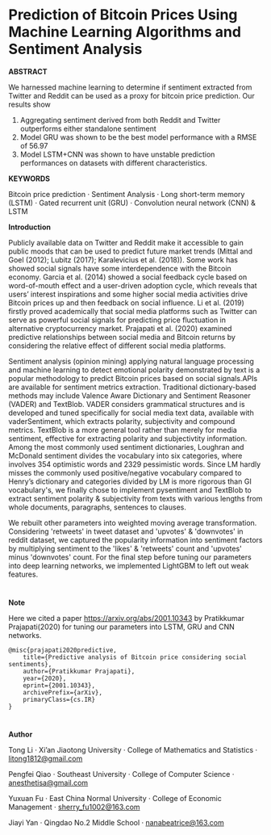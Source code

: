 # Prediction of Bitcoin Prices Using Machine Learning Algorithms and Sentiment Analysis

**ABSTRACT**

We harnessed machine learning to determine if sentiment extracted from Twitter and Reddit can be used as a proxy
for bitcoin price prediction. Our results show 
1) Aggregating sentiment derived from both Reddit and Twitter outperforms either standalone sentiment 
2) Model GRU was shown to be the best model performance with a RMSE of 56.97 
3) Model LSTM+CNN was shown to have unstable prediction performances on datasets with different characteristics.

**KEYWORDS**

Bitcoin price prediction · Sentiment Analysis · Long short-term memory (LSTM) · Gated recurrent unit (GRU) · 
Convolution neural network (CNN) & LSTM


**Introduction**

Publicly available data on Twitter and Reddit make it accessible to gain public moods that can be used to predict
future market trends (Mittal and Goel (2012); Lubitz (2017); Karalevicius et al. (2018)). Some work has showed social
signals have some interdependence with the Bitcoin economy. Garcia et al. (2014) showed a social feedback cycle based on
word-of-mouth effect and a user-driven adoption cycle, which reveals that users’ interest inspirations and some higher social
media activities drive Bitcoin prices up and then feedback on social influence. Li et al. (2019) firstly proved academically
that social media platforms such as Twitter can serve as powerful social signals for predicting price fluctuation in
alternative cryptocurrency market. Prajapati et al. (2020) examined predictive relationships between social media and
Bitcoin returns by considering the relative effect of different social media platforms.

Sentiment analysis (opinion mining) applying natural language processing and machine learning to detect emotional polarity
demonstrated by text is a popular methodology to predict Bitcoin prices based on social signals.APIs are available for sentiment
metrics extraction. Traditional dictionary-based methods may include Valence Aware Dictionary and Sentiment Reasoner (VADER) 
and TextBlob. VADER considers grammatical structures and is developed and tuned specifically for social media text data, 
available with vaderSentiment, which extracts polarity, subjectivity and compound metrics. TextBlob is a more general tool 
rather than merely for media sentiment, effective for extracting polarity and subjectivtity information. Among the most commonly 
used sentiment dictionaries, Loughran and McDonald sentiment divides the vocabulary into six categories, where involves 354 
optimistic words and 2329 pessimistic words. Since LM hardly misses the commonly used positive/negative vocabulary compared to
Henry’s dictionary and categories divided by LM is more rigorous than GI vocabulary's, we finally chose to implement pysentiment 
and TextBlob to extract sentiment polarity & subjectivity from texts with various lengths from whole documents, paragraphs, 
sentences to clauses. 

We rebuilt other parameters into weighted moving average transformation. Considering 'retweets' in tweet dataset 
and 'upvotes' & 'downvotes' in reddit dataset, we captured the popularity information into sentiment factors by multiplying sentiment 
to the 'likes' & 'retweets' count and 'upvotes' minus 'downvotes' count. For the final step before tuning our parameters into 
deep learning networks, we implemented LightGBM to left out weak features. 

#
**Note**

Here we cited a paper https://arxiv.org/abs/2001.10343 by Pratikkumar Prajapati(2020) for tuning our parameters into LSTM, GRU and 
CNN networks. 

```
@misc{prajapati2020predictive,
    title={Predictive analysis of Bitcoin price considering social sentiments},
    author={Pratikkumar Prajapati},
    year={2020},
    eprint={2001.10343},
    archivePrefix={arXiv},
    primaryClass={cs.IR}
}
```
#


**Author**

Tong Li · Xi’an Jiaotong University · College of Mathematics and Statistics · litong1812@gmail.com

Pengfei Qiao · Southeast University · College of Computer Science · anesthetisa@gmail.com

Yuxuan Fu · East China Normal University · College of Economic Management · sherry_fu1002@163.com

Jiayi Yan · Qingdao No.2 Middle School · nanabeatrice@163.com

